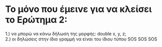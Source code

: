 # Το μόνο που έμεινε για να κλείσει το Ερώτημα 2: <br>

1.) να μπορώ να κάνω δήλωση της μορφής:   double x, y, z;      <br>
2.) οι δηλώσεις στην ίδια γραμμή να είναι του ίδιου τύπου    SOS SOS SOS
